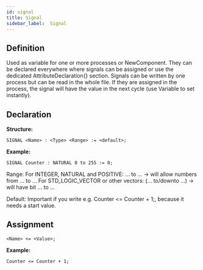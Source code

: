 ```yaml
---
id: signal
title: Signal
sidebar_label:  Signal
---
```


## Definition

Used as variable for one or more processes or NewComponent.
They can be declared everywhere where signals can be assigned or use the dedicated AttributeDeclaration{} section.
Signals can be written by one process but can be read in the whole file. If they are assigned in the process, the signal
will have the value in the next cycle (use Variable to set instantly).

## Declaration

**Structure:**
```vhdp
SIGNAL <Name> : <Type> <Range> := <default>;
```
**Example:**
```vhdp
SIGNAL Counter : NATURAL 0 to 255 := 0;
```

Range: For INTEGER, NATURAL and POSITIVE: ... to ... -> will allow numbers from ... to ...
       For STD_LOGIC_VECTOR or other vectors: (... to/downto ...) -> will have bit ... to ...

Default: Important if you write e.g. Counter <= Counter + 1;, because it needs a start value.

## Assignment

```vhdp
<Name> <= <Value>;
```
**Example:**
```vhdp
Counter <= Counter + 1;
```